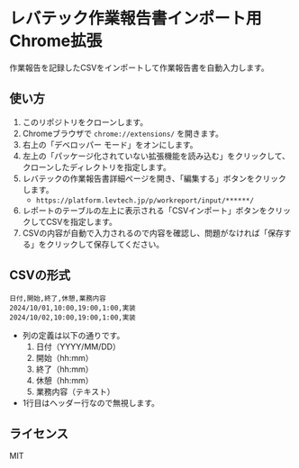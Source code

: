 # レバテック作業報告書インポート用Chrome拡張

作業報告を記録したCSVをインポートして作業報告書を自動入力します。

## 使い方

1. このリポジトリをクローンします。
2. Chromeブラウザで `chrome://extensions/` を開きます。
3. 右上の「デベロッパー モード」をオンにします。
4. 左上の「パッケージ化されていない拡張機能を読み込む」をクリックして、クローンしたディレクトリを指定します。
5. レバテックの作業報告書詳細ページを開き、「編集する」ボタンをクリックします。
    - `https://platform.levtech.jp/p/workreport/input/******/`
6. レポートのテーブルの左上に表示される「CSVインポート」ボタンをクリックしてCSVを指定します。
7. CSVの内容が自動で入力されるので内容を確認し、問題がなければ「保存する」をクリックして保存してください。

## CSVの形式

```csv
日付,開始,終了,休憩,業務内容
2024/10/01,10:00,19:00,1:00,実装
2024/10/02,10:00,19:00,1:00,実装
```

- 列の定義は以下の通りです。
  1. 日付（YYYY/MM/DD）
  2. 開始（hh:mm）
  3. 終了（hh:mm）
  4. 休憩（hh:mm）
  5. 業務内容（テキスト）
- 1行目はヘッダー行なので無視します。

## ライセンス

MIT

